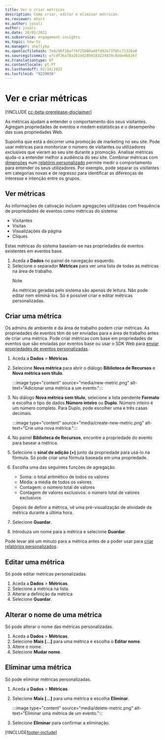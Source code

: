 ```yaml
---
title: Ver e criar métricas
description: Como criar, editar e eliminar métricas.
ms.reviewer: mhart
ms.author: jusali
author: jusali
ms.date: 10/01/2021
ms.subservice: engagement-insights
ms.topic: how-to
ms.manager: shellyha
ms.openlocfilehash: 7e8c96f38af74f25080a40fd92e73f05c71320a8
ms.sourcegitcommit: e7cdf36a78a2b1dd2850183224d39c8dde46b26f
ms.translationtype: HT
ms.contentlocale: pt-PT
ms.lasthandoff: 02/16/2022
ms.locfileid: "8229830"
---
```

# <a name="view-and-create-metrics"></a>Ver e criar métricas

[!INCLUDE [cc-beta-prerelease-disclaimer](includes/cc-beta-prerelease-disclaimer.md)]

As métricas ajudam a entender o comportamento dos seus visitantes. Agregam propriedades de eventos e medem estatísticas e o desempenho das suas propriedades Web.  

Suponha que está a decorrer uma promoção de marketing no seu site. Pode usar métricas para monitorizar o número de visitantes ou utilizadores exclusivos que vieram ao seu site durante a promoção. Analisar métricas ajuda-o a entender melhor a audiência do seu site. Combinar métricas com [dimensões](dimensions.md) num [relatório personalizado](custom-reports.md) permite medir o comportamento para entender os seus utilizadores. Por exemplo, pode separar os visitantes em categorias novas e de regresso para identificar as diferenças de interesse e intenção entre os grupos.

## <a name="view-metrics"></a>Ver métricas

As informações de cativação incluem agregações utilizadas com frequência de propriedades de eventos como métricas do sistema: 

- Visitantes
- Visitas
- Visualizações da página
- Cliques

Estas métricas do sistema baseiam-se nas propriedades de eventos existentes em eventos base.

1. Aceda a **Dados** no painel de navegação esquerdo. 
1. Selecione o separador **Métricas** para ver uma lista de todas as métricas na área de trabalho. 
   > [!NOTE]
   > As métricas geradas pelo sistema são apenas de leitura. Não pode editar nem eliminá-los. Só é possível criar e editar métricas personalizadas.

## <a name="create-a-metric"></a>Criar uma métrica

Os admins de ambiente e da área de trabalho podem criar métricas. As propriedades de eventos têm de ser enviadas para a área de trabalho antes de criar uma métrica. Pode criar métricas com base em propriedades de eventos que são enviadas por eventos base ou usar o SDK Web para [enviar propriedades de eventos personalizadas](advanced-SDK-implementation.md).

1. Aceda a **Dados** > **Métricas**.
1. Selecione **Nova métrica** para abrir o diálogo **Biblioteca de Recursos** e **Nova métrica sem título**.

   :::image type="content" source="media/new-metric.png" alt-text="Adicionar uma métrica a um evento.":::

1. No diálogo **Nova métrica sem título**, selecione a lista pendente **Formato** e escolha o tipo de dados **Número inteiro** ou **Duplo**. Número inteiro é um número completo. Para Duplo, pode escolher uma e três casas decimais.

   :::image type="content" source="media/create-new-metric.png" alt-text="Crie uma nova métrica.":::
   
5. No painel **Biblioteca de Recursos**, encontre a propriedade do evento para basear a métrica.
6. Selecione o **sinal de adição (+)** junto da propriedade para usá-lo na fórmula. Só pode criar uma fórmula baseada em uma propriedade. 
7. Escolha uma das seguintes funções de agregação. 

   - Soma: o total aritmético de todos os valores 
   - Média: a média de todos os valores
   - Contagem: o número total de valores
   - Contagem de valores exclusivos: o número total de valores exclusivos

   Depois de definir a métrica, vê uma pré-visualização de atividade da métrica durante a última hora.

1. Selecione **Guardar**. 
1. Introduza um nome para a métrica e selecione **Guardar**.

Pode levar até um minuto para a métrica antes de a poder usar para [criar relatórios personalizados](custom-reports.md).

## <a name="edit-a-metric"></a>Editar uma métrica

Só pode editar métricas personalizadas.

1. Aceda a **Dados** > **Métricas**.
1. Selecione a métrica na lista.
1. Alterar a definição da métrica
1. Selecione **Guardar**.

## <a name="change-the-name-of-a-metric"></a>Alterar o nome de uma métrica

Só pode alterar o nome das métricas personalizadas.

1. Aceda a **Dados** > **Métricas**.
1. Selecione **Mais [...]** para uma métrica e escolha o **Editar nome**.
1. Altere o nome. 
1. Selecione **Mudar nome**.

## <a name="delete-a-metric"></a>Eliminar uma métrica

Só pode eliminar métricas personalizadas.

1. Aceda a **Dados** > **Métricas**.
1. Selecione **Mais [...]** para uma métrica e escolha **Eliminar**.

   :::image type="content" source="media/delete-metric.png" alt-text="Eliminar uma métrica de um evento.":::

1. Selecione **Eliminar** para confirmar a eliminação.



[!INCLUDE[footer-include](../includes/footer-banner.md)]
